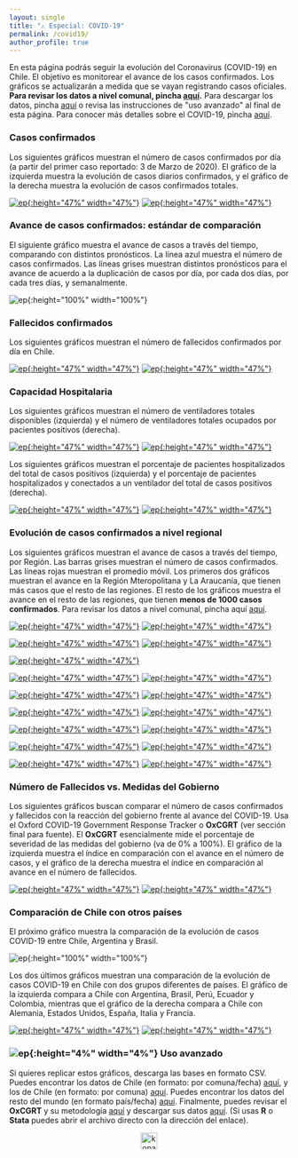 ```yaml
---
layout: single
title: "⚠️ Especial: COVID-19"
permalink: /covid19/
author_profile: true
---
```


En esta página podrás seguir la evolución del Coronavirus (COVID-19) en Chile. El objetivo es monitorear el avance de los casos confirmados. Los gráficos se actualizarán a medida que se vayan registrando casos oficiales. **Para revisar los datos a nivel comunal, pincha [aquí](https://tresquintos.cl/covid19-comunas/).** Para descargar los datos, pincha [aquí](https://www.minsal.cl/nuevo-coronavirus-2019-ncov/casos-confirmados-en-chile-covid-19/) o revisa las instrucciones de "uso avanzado" al final de esta página. Para conocer más detalles sobre el COVID-19, pincha [aquí](https://www.minsal.cl/nuevo-coronavirus-2019-ncov/).

### Casos confirmados

Los siguientes gráficos muestran el número de casos confirmados por día (a partir del primer caso reportado: 3 de Marzo de 2020). El gráfico de la izquierda muestra la evolución de casos diarios confirmados, y el gráfico de la derecha muestra la evolución de casos confirmados totales.

[![ep](/images/covid19/chile_casos_confirmados.png){:height="47%" width="47%"}](https://tresquintos.cl/images/covid19/chile_casos_confirmados.png) [![ep](/images/covid19/chile_casos_totales.png){:height="47%" width="47%"}](https://tresquintos.cl/images/covid19/chile_casos_totales.png)


### Avance de casos confirmados: estándar de comparación

El siguiente gráfico muestra el avance de casos a través del tiempo, comparando con distintos pronósticos. La línea azul muestra el número de casos confirmados. Las líneas grises muestran distintos pronósticos para el avance de acuerdo a la duplicación de casos por día, por cada dos días, por cada tres días, y semanalmente.

![ep](/images/covid19/chile_casos_standard.png){:height="100%" width="100%"}


### Fallecidos confirmados

Los siguientes gráficos muestran el número de fallecidos confirmados por día en Chile.

[![ep](/images/covid19/chile_deaths_1.png){:height="47%" width="47%"}](https://tresquintos.cl/images/covid19/chile_deaths_1.png) [![ep](/images/covid19/chile_deaths_daily_steps.png){:height="47%" width="47%"}](https://tresquintos.cl/images/covid19/chile_deaths_daily_steps.png)


### Capacidad Hospitalaria

Los siguientes gráficos muestran el número de ventiladores totales disponibles (izquierda) y el número de ventiladores totales ocupados por pacientes positivos (derecha).

[![ep](/images/covid19/chile_ventiladores_totales.png){:height="47%" width="47%"}](https://tresquintos.cl/images/covid19/chile_ventiladores_totales.png) [![ep](/images/covid19/chile_ventiladores_disponibles.png){:height="47%" width="47%"}](https://tresquintos.cl/images/covid19/chile_ventiladores_disponibles.png)

Los siguientes gráficos muestran el porcentaje de pacientes hospitalizados del total de casos positivos (izquierda) y el porcentaje de pacientes hospitalizados y conectados a un ventilador del total de casos positivos (derecha).

[![ep](/images/covid19/chile_hospitalizados_del_total.png){:height="47%" width="47%"}](https://tresquintos.cl/images/covid19/chile_hospitalizados_del_total.png) [![ep](/images/covid19/chile_ventilados_del_total.png){:height="47%" width="47%"}](https://tresquintos.cl/images/covid19/chile_ventilados_del_total.png)


### Evolución de casos confirmados a nivel regional

Los siguientes gráficos muestran el avance de casos a través del tiempo, por Región. Las barras grises muestran el número de casos confirmados. Las líneas rojas muestran el promedio móvil. Los primeros dos gráficos muestran el avance en la Región Mteropolitana y La Araucanía, que tienen más casos que el resto de las regiones. El resto de los gráficos muestra el avance en el resto de las regiones, que tienen **menos de 1000 casos confirmados**. Para revisar los datos a nivel comunal, pincha aquí [aquí](https://tresquintos.cl/covid19-comunas/).

[![ep](/images/covid19/regiones/chile_metropolitana.png){:height="47%" width="47%"}](https://tresquintos.cl/images/covid19/regiones/chile_metropolitana.png) [![ep](/images/covid19/regiones/chile_araucania.png){:height="47%" width="47%"}](https://tresquintos.cl/images/covid19/regiones/chile_araucania.png)

[![ep](/images/covid19/regiones/chile_araucania.png){:height="47%" width="47%"}](https://tresquintos.cl/images/covid19/regiones/chile_araucania.png) [![ep](/images/covid19/regiones/chile_ñuble.png){:height="47%" width="47%"}](https://tresquintos.cl/images/covid19/regiones/chile_ñuble.png)

[![ep](/images/covid19/regiones/chile_biobio.png){:height="47%" width="47%"}](https://tresquintos.cl/images/covid19/regiones/chile_biobio.png)

[![ep](/images/covid19/regiones/chile_arica.png){:height="47%" width="47%"}](https://tresquintos.cl/images/covid19/regiones/chile_arica.png) [![ep](/images/covid19/regiones/chile_tarapaca.png){:height="47%" width="47%"}](https://tresquintos.cl/images/covid19/regiones/chile_tarapaca.png)

[![ep](/images/covid19/regiones/chile_antofagasta.png){:height="47%" width="47%"}](https://tresquintos.cl/images/covid19/regiones/chile_antofagasta.png) [![ep](/images/covid19/regiones/chile_atacama.png){:height="47%" width="47%"}](https://tresquintos.cl/images/covid19/regiones/chile_atacama.png)

[![ep](/images/covid19/regiones/chile_coquimbo.png){:height="47%" width="47%"}](https://tresquintos.cl/images/covid19/regiones/chile_coquimbo.png) [![ep](/images/covid19/regiones/chile_valparaiso.png){:height="47%" width="47%"}](https://tresquintos.cl/images/covid19/regiones/chile_valparaiso.png)

[![ep](/images/covid19/regiones/chile_ohiggins.png){:height="47%" width="47%"}](https://tresquintos.cl/images/covid19/regiones/chile_ohiggins.png) [![ep](/images/covid19/regiones/chile_maule.png){:height="47%" width="47%"}](https://tresquintos.cl/images/covid19/regiones/chile_maule.png)

[![ep](/images/covid19/regiones/chile_losrios.png){:height="47%" width="47%"}](https://tresquintos.cl/images/covid19/regiones/chile_losrios.png) [![ep](/images/covid19/regiones/chile_loslagos.png){:height="47%" width="47%"}](https://tresquintos.cl/images/covid19/regiones/chile_loslagos.png)

[![ep](/images/covid19/regiones/chile_aysen.png){:height="47%" width="47%"}](https://tresquintos.cl/images/covid19/regiones/chile_aysen.png) [![ep](/images/covid19/regiones/chile_magallanes.png){:height="47%" width="47%"}](https://tresquintos.cl/images/covid19/regiones/chile_magallanes.png)


### Número de Fallecidos vs. Medidas del Gobierno

Los siguientes gráficos buscan comparar el número de casos confirmados y fallecidos con la reacción del gobierno frente al avance del COVID-19. Usa el Oxford COVID-19 Government Response Tracker o **OxCGRT** (ver sección final para fuente). El **OxCGRT** esencialmente mide el porcentaje de severidad de las medidas del gobierno (va de 0% a 100%). El gráfico de la izquierda muestra el índice en comparación con el avance en el número de casos, y el gráfico de la derecha muestra el índice en comparación al avance en el número de fallecidos.

[![ep](/images/covid19/chile_contingency_cases.png){:height="47%" width="47%"}](https://tresquintos.cl/images/covid19/chile_contingency_cases.png)  [![ep](/images/covid19/chile_contingency_deaths.png){:height="47%" width="47%"}](https://tresquintos.cl/images/covid19/chile_contingency_deaths.png)


### Comparación de Chile con otros países

El próximo gráfico muestra la comparación de la evolución de casos COVID-19 entre Chile, Argentina y Brasil.

![ep](/images/covid19/latam_casos_standard.png){:height="100%" width="100%"}

Los dos últimos gráficos muestran una comparación de la evolución de casos COVID-19 en Chile con dos grupos diferentes de países. El gráfico de la izquierda compara a Chile con Argentina, Brasil, Perú, Ecuador y Colombia, mientras que el gráfico de la derecha compara a Chile con Alemania, Estados Unidos, España, Italia y Francia.

[![ep](/images/covid19/latam_casos_standard2.png){:height="47%" width="47%"}](https://tresquintos.cl/images/covid19/latam_casos_standard2.png) [![ep](/images/covid19/europa_casos_standard2.png){:height="47%" width="47%"}](https://tresquintos.cl/images/covid19/europa_casos_standard2.png)


### ![ep](/images/pc.png){:height="4%" width="4%"} Uso avanzado

Si quieres replicar estos gráficos, descarga las bases en formato CSV. Puedes encontrar los datos de Chile (en formato: por comuna/fecha) [aquí](https://raw.githubusercontent.com/tresquintos/tresquintos.github.io/master/files/covid19_chile_fechacomuna1.csv), y los de Chile (en formato: por comuna) [aquí](https://raw.githubusercontent.com/tresquintos/tresquintos.github.io/master/files/covid19_chile_fechacomuna2.csv). Puedes encontrar los datos del resto del mundo (en formato país/fecha) [aquí](https://raw.githubusercontent.com/tresquintos/tresquintos.github.io/master/files/covid19_mundo_fechapais.csv). Finalmente, puedes revisar el **OxCGRT** y su metodología [aquí](https://www.bsg.ox.ac.uk/research/research-projects/coronavirus-government-response-tracker) y descargar sus datos [aquí](https://raw.githubusercontent.com/tresquintos/tresquintos.github.io/master/files/covid19_stringency.csv). (Si usas **R** o **Stata** puedes abrir el archivo directo con la dirección del enlace).

<style>
.aligncenter {
    text-align: center;
}
</style>
<p class="aligncenter">
    <img src="/images/nes.png" width="30" height="30" alt="konami" />
</p>
<script src="/js/topsecret.js"></script>


<!-- Favicon -->
<link rel="apple-touch-icon" sizes="180x180" href="/apple-touch-icon.png">
<link rel="icon" type="image/png" sizes="32x32" href="/favicon-32x32.png">
<link rel="icon" type="image/png" sizes="16x16" href="/favicon-16x16.png">
<link rel="manifest" href="/site.webmanifest">
<link rel="mask-icon" href="/safari-pinned-tab.svg" color="#5bbad5">
<meta name="msapplication-TileColor" content="#b91d47">
<meta name="theme-color" content="#ffffff">
